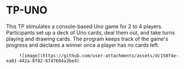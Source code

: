 # TP-UNO
This TP stimulates a console-based Uno game for 2 to 4 players. Participants set up a deck of Uno cards, deal them out, and take turns playing and drawing cards. The program keeps track of the game's progress and declares a winner once a player has no cards left.

         ![image](https://github.com/user-attachments/assets/dc158f4e-ea01-442a-8f82-6747684a3be4)
